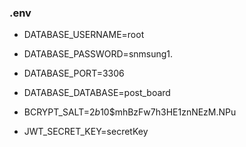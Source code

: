 ### .env
* DATABASE_USERNAME=root
* DATABASE_PASSWORD=snmsung1.
* DATABASE_PORT=3306
* DATABASE_DATABASE=post_board

* BCRYPT_SALT=$2b$10$mhBzFw7h3HE1znNEzM.NPu
* JWT_SECRET_KEY=secretKey